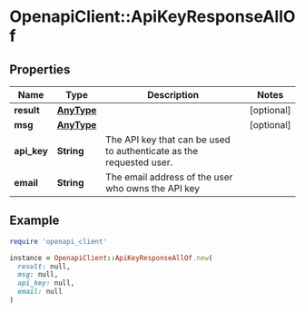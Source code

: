 # OpenapiClient::ApiKeyResponseAllOf

## Properties

| Name | Type | Description | Notes |
| ---- | ---- | ----------- | ----- |
| **result** | [**AnyType**](.md) |  | [optional] |
| **msg** | [**AnyType**](.md) |  | [optional] |
| **api_key** | **String** | The API key that can be used to authenticate as the requested user.  |  |
| **email** | **String** | The email address of the user who owns the API key  |  |

## Example

```ruby
require 'openapi_client'

instance = OpenapiClient::ApiKeyResponseAllOf.new(
  result: null,
  msg: null,
  api_key: null,
  email: null
)
```

